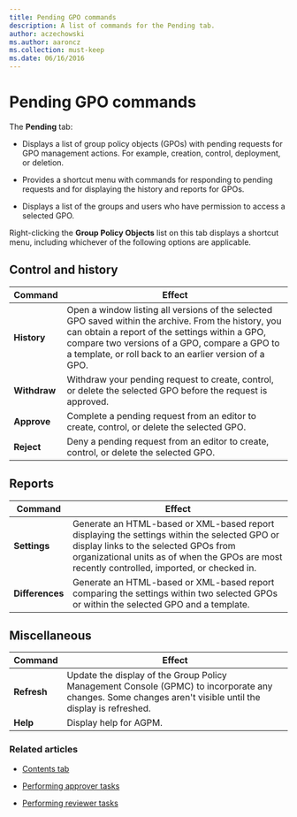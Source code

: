 ```yaml
---
title: Pending GPO commands
description: A list of commands for the Pending tab.
author: aczechowski
ms.author: aaroncz
ms.collection: must-keep
ms.date: 06/16/2016
---
```


# Pending GPO commands

The **Pending** tab:

- Displays a list of group policy objects (GPOs) with pending requests for GPO management actions. For example, creation, control, deployment, or deletion.

- Provides a shortcut menu with commands for responding to pending requests and for displaying the history and reports for GPOs.

- Displays a list of the groups and users who have permission to access a selected GPO.

Right-clicking the **Group Policy Objects** list on this tab displays a shortcut menu, including whichever of the following options are applicable.

## Control and history

| Command | Effect |
|--|--|
| **History** | Open a window listing all versions of the selected GPO saved within the archive. From the history, you can obtain a report of the settings within a GPO, compare two versions of a GPO, compare a GPO to a template, or roll back to an earlier version of a GPO. |
| **Withdraw** | Withdraw your pending request to create, control, or delete the selected GPO before the request is approved. |
| **Approve** | Complete a pending request from an editor to create, control, or delete the selected GPO. |
| **Reject** | Deny a pending request from an editor to create, control, or delete the selected GPO. |

## Reports

| Command | Effect |
|--|--|
| **Settings** | Generate an HTML-based or XML-based report displaying the settings within the selected GPO or display links to the selected GPOs from organizational units as of when the GPOs are most recently controlled, imported, or checked in. |
| **Differences** | Generate an HTML-based or XML-based report comparing the settings within two selected GPOs or within the selected GPO and a template. |

## Miscellaneous

| Command | Effect |
|--|--|
| **Refresh** | Update the display of the Group Policy Management Console (GPMC) to incorporate any changes. Some changes aren't visible until the display is refreshed. |
| **Help** | Display help for AGPM. |

### Related articles

- [Contents tab](contents-tab-agpm40.md)

- [Performing approver tasks](performing-approver-tasks-agpm40.md)

- [Performing reviewer tasks](performing-reviewer-tasks-agpm40.md)
